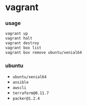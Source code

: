 # vagrant

### usage

```sh
vagrant up
vagrant halt
vagrant destroy
vagrant box list
vagrant box remove ubuntu/xenial64
```

### ubuntu

  - `ubuntu/xenial64`
  - `ansible`
  - `awscli`
  - `terraform@0.11.7`
  - `packer@1.2.4`
